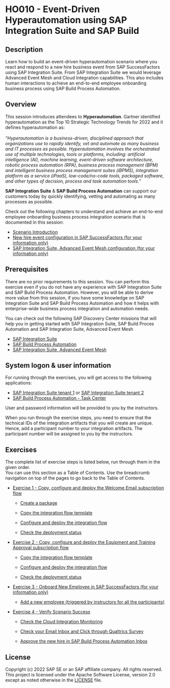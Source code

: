 # HO010 - Event-Driven Hyperautomation using SAP Integration Suite and SAP Build

## Description

Learn how to build an event-driven hyperautomation scenario where you react and respond to a new hire business event from SAP SuccessFactors using SAP Integration Suite. From SAP Integration Suite we would leverage Advanced Event Mesh and Cloud Integration capabilities.
This also includes human interactions to achieve an end-to-end employee onboarding business process using SAP Build Process Automation.


## Overview
  
This session introduces attendees to <b>Hyperautomation</b>. Gartner identified hyperautomation as the Top 10 Strategic Technology Trends for 2022 and it defines hyperautomation as:
<br/><br/>
<i>“Hyperautomation is a business-driven, disciplined approach that organizations use to rapidly identify, vet and automate as many business and IT processes as possible. Hyperautomation involves the orchestrated use of multiple technologies, tools or platforms, including: artificial intelligence (AI), machine learning, event-driven software architecture, robotic process automation (RPA), business process management (BPM) and intelligent business process management suites (iBPMS), integration platform as a service (iPaaS), low-code/no-code tools, packaged software, and other types of decision, process and task automation tools.”</i>


<b>SAP Integration Suite</b> & <b>SAP Build Process Automation</b> can support our customers today by quickly identifying, vetting and automating as many processes as possible.

Check out the following chapters to understand and achieve an end-to-end employee onboarding business process integration scenario that is documented in this session:

- [Scenario Introduction](intro/intro1)
- [New hire event configuration in SAP SuccessFactors (for your information only)](intro/intro2) 
- [SAP Integration Suite, Advanced Event Mesh configuration (for your information only)](intro/intro3) 


## Prerequisites

There are no prior requirements to this session. You can perform this exercise even if you do not have any experience with SAP Integration Suite and SAP Build Process Automation. However, you will be able to derive more value from this session, if you have some knowledge on SAP Integration Suite and SAP Build Process Automation and how it helps with enterprise-wide business process integration and automation needs.

You can check out the following SAP Discovery Center missions that will help you in getting started with SAP Integration Suite, SAP Build Proces Automation and SAP Integration Suite, Advanced Event Mesh 

* [SAP Integration Suite](https://discovery-center.cloud.sap/serviceCatalog/integration-suite)
* [SAP Build Process Automation](https://discovery-center.cloud.sap/serviceCatalog/sap-build-process-automation)
* [SAP Integration Suite, Advanced Event Mesh](https://discovery-center.cloud.sap/serviceCatalog/advanced-event-mesh)

## System logon & user information

For running through the exercises, you will get access to the following applications:
- [SAP Integration Suite tenant 1](https://teched-us01.integrationsuite.cfapps.us10-002.hana.ondemand.com/) or [SAP Integration Suite tenant 2](https://teched-us02.integrationsuite.cfapps.us10-002.hana.ondemand.com/)
- [SAP Build Process Automation - Task Center](https://teched-2022-in260-tk4694cz.sap-process-automation.cfapps.us10.hana.ondemand.com/comsapspaprocessautomation.comsapspainbox/inbox.html)

User and password information will be provided to you by the instructors.

When you run through the exercise steps, you need to ensure that the technical IDs of the integration artifacts that you will create are unique. Hence, add a participant number to your integration artifacts. The participant number will be assigned to you by the instructors.

## Exercises

The complete list of exercise steps is listed below, run through them in the given order.
<br>You can use this section as a Table of Contents. Use the breadcrumb navigation on top of the pages to go back to the Table of Contents.

- [Exercise 1 - Copy, configure and deploy the Welcome Email subscription flow](exercises/ex1/README.md)

    - [Create a package](exercises/ex1/ex11/README.md)

    - [Copy the integration flow template](exercises/ex1/ex12/README.md)

    - [Configure and deploy the integration flow](exercises/ex1/ex13/README.md)

    - [Check the deployment status](exercises/ex1/ex14/README.md)
      
- [Exercise 2 - Copy, configure and deploy the Equipment and Training Approval subscription flow](exercises/ex2/README.md)

    - [Copy the integration flow template](exercises/ex2/ex21/README.md)

    - [Configure and deploy the integration flow](exercises/ex2/ex22/README.md)

    - [Check the deployment status](exercises/ex2/ex23/README.md)
      
- [Exercise 3 - Onboard New Employee in SAP SuccessFactors (for your information only)](exercises/ex3/README.md)

    - [Add a new employee (triggered by instructors for all the participants)](/exercises/ex3/ex31)
      
- [Exercise 4 - Verify Scenario Success](exercises/ex4/README.md)

    - [Check the Cloud Integration Monitoring](/exercises/ex4/ex41)
      
    - [Check your Email Inbox and Click through Qualtrics Survey](/exercises/ex4/ex42)
      
    - [Approve the new hire in SAP Build Process Automation Inbox](/exercises/ex4/ex43)


## License

Copyright (c) 2022 SAP SE or an SAP affiliate company. All rights reserved. This project is licensed under the Apache Software License, version 2.0 except as noted otherwise in the [LICENSE](LICENSES/Apache-2.0.txt) file.

